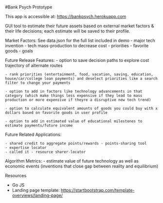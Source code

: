 #Bank Psych Prototype

This app is accessible at: https://bankpsych.herokuapp.com

GUI tool to estimate their future assets based on external market factors & their life decisions; each estimate will be saved to their profile.

Market Factors:
  See data.json for the full list included in demo
	- major tech invention
	- tech mass-production to decrease cost
	- priorities
	- favorite goods
	- goals

Future Release Features:
	- option to save decision paths to explore cost trajectory of alternate routes

	- rank priorities (entertainment, food, vacation, saving, education, house/car/college loan payments) and deselect priorities like a search filter to change your payments

	- option to add in factors like technology advancements in that category (which make things less expensive if they lead to mass production or more expensive if theyre a disruptive new tech trend)

	- option to calculate equivalent amounts of goods you could buy with x dollars based on favorite goods in user profile

	- option to add in estimated value of educational milestones to estimate payments/future income

Future Related Applications:

	- shared credit to aggregate points/rewards - points-sharing tool
	- expertise locator
	- called it - resource sharer-locator

Algorithm Metrics:
	- estimate value of future technology as well as economic events (inventions that close gap between reality and equilibrium)

Resources
- Go JS
- Landing page template: https://startbootstrap.com/template-overviews/landing-page/

